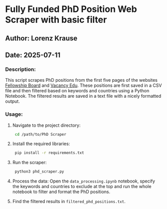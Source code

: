 # Fully Funded PhD Position Web Scraper with basic filter
## Author: Lorenz Krause
## Date: 2025-07-11
### Description: 
This script scrapes PhD positions from the first five pages of the websites [Fellowship Board](https://fellowshipbard.com/) and [Vacancy Edu](https://vacancyedu.com/fully-funded-phd-positions/). These positions are first saved in a CSV file and then filtered based on keywords and countries using a Python Notebook. The filtered results are saved in a text file with a nicely formatted output.

### Usage:
1. Navigate to the project directory:
   ```bash
    cd /path/to/PhD Scraper
   ```

2. Install the required libraries:
   ```bash
    pip install -r requirements.txt
   ```

3. Run the scraper:
   ```bash
    python3 phd_scraper.py
   ```

4. Process the data:
   Open the `data_processing.ipynb` notebook, specify the keywords and countries to exclude at the top and run the whole notebook to filter and format the PhD positions.

5. Find the filtered results in `filtered_phd_positions.txt`.
